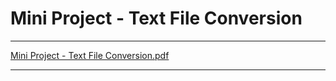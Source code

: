 # Mini Project - Text File Conversion

---
[Mini Project - Text File Conversion.pdf](https://github.com/NishitMittal2004/Mini_Project-Text_File_Conversion/files/11709748/Mini.Project.-.Text.File.Conversion.pdf)

---
